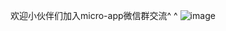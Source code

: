 欢迎小伙伴们加入micro-app微信群交流^ ^
![image](https://github.com/micro-zoe/micro-app/assets/14011130/2378faa2-fcc3-4ef9-a6f7-c3f4a0975e27)
























